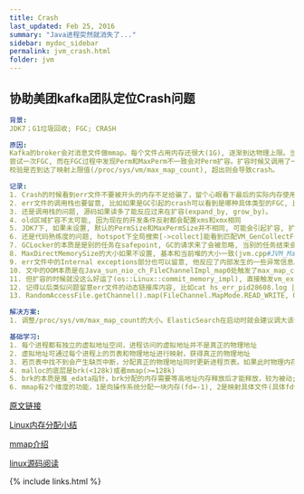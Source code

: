```yaml
---
title: Crash
last_updated: Feb 25, 2016
summary: "Java进程突然就消失了..."
sidebar: mydoc_sidebar
permalink: jvm_crash.html
folder: jvm
---
```


## 协助美团kafka团队定位Crash问题

```yaml
背景:
JDK7；G1垃圾回收; FGC; CRASH

原因:
Kafka的broker会对消息文件做mmap。每个文件占用内存还很大(1G), 逐渐到达物理上限。当最终物理内存不足却要索引下一个1G的文件时，由于映射失败虚拟机
尝试一次FGC, 而在FGC过程中发现Perm和MaxPerm不一致会对Perm扩容。扩容时候又调用了一次mmap(其实就是向操作系统申请分配内存)，而操作系统本身会
校验是否到达了映射上限值(/proc/sys/vm/max_map_count), 超出则会导致crash。 

记录:
1. Crash的时候看到err文件不要被开头的内存不足给骗了，留个心眼看下最后的实际内存使用。该case实际还有1G的内存没使用, 但开头提示192k都分配不了。
2. err文件的调用栈也要留意, 比如如果是GC引起的crash可以看到是哪种具体类型的FGC, 比如此处的VM_GenCollectFull。
3. 还是调用栈的问题, 源码如果读多了能反应过来在扩容(expand_by, grow_by)。
4. old区域扩容不太可能, 因为现在的开发条件反射都会配置xms和xmx相同
5. JDK7下, 如果未设置, 默认的PermSize和MaxPermSize并不相同, 可能会引起扩容, 扩容的本质就是mmap(申请内存)
6. 还是代码熟练度的问题, hotspot下全局搜索[->collect]能看到匹配VM_GenCollectFull的只有jvmti, gclocker, systemgc。其他场景可忽略。
7. GCLocker的本质是是别的任务在safepoint, GC的请求来了会被忽略, 当别的任务结束会补偿你一次GC
8. MaxDirectMemorySize的大小如果不设置, 基本和当前堆的大小一致(jvm.cpp#JVM_MaxMemory), 不同回收模型下有轻微差异。
9. err文件中的Internal exceptions部分也可以留意, 他反应了内部发生的一些异常信息。
10. 文中的OOM本质是在Java_sun_nio_ch_FileChannelImpl_map0处触发了max_map_count的上限, 被包装为了JNU_ThrowOutOfMemoryError
11. 但扩容的时候就没这么好运了(os::Linux::commit_memory_impl), 直接触发vm_exit_out_of_memory, 从而crash
12. 记得以后类似问题留意err文件的动态链接库内容, 比如cat hs_err_pid28608.log | grep 'Dynamic libraries' -A 75, 不断调整数字确认
13. RandomAccessFile.getChannel().map(FileChannel.MapMode.READ_WRITE, 0, 10)就可以动态映射, 但在MacOS环境下不能重现

解决方案: 
1. 调整/proc/sys/vm/max_map_count的大小。ElasticSearch在启动时就会建议调大该值。

基础学习:
1. 每个进程都有独立的虚拟地址空间，进程访问的虚拟地址并不是真正的物理地址
2. 虚拟地址可通过每个进程上的页表和物理地址进行映射，获得真正的物理地址
3. 若页表中找不到会产生缺页中断，分配真正的物理地址同时更新进程页表。如果此时物理内存耗尽，会基于内存替换算法淘汰部分页面到物理磁盘上
4. malloc的底层是brk(<128k)或者mmap(>=128k)
5. brk的本质是推_edata指针，brk分配的内存需要等高地址内存释放后才能释放，较为被动; mmap可通过free自由释放
6. mmap有2个维度的功能，1是向操作系统分配一块内存(fd=-1), 2是映射具体文件(具体fd值)
```

[原文链接](https://heapdump.cn/article/96265)

[Linux内存分配小结](https://www.cnblogs.com/sky-heaven/p/10005642.html)

[mmap介绍](https://www.cnblogs.com/arnoldlu/p/8330785.html)

[linux源码阅读](https://elixir.bootlin.com/linux/v5.5-rc2/source)

{% include links.html %}

